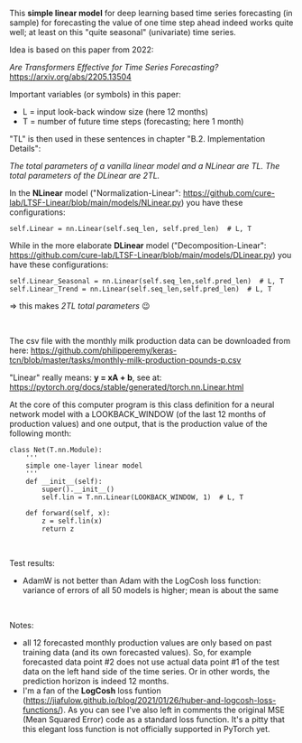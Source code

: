 This **simple linear model** for deep learning based time series forecasting (in sample) for forecasting the value of one time step ahead indeed works quite well; at least on this "quite seasonal" (univariate) time series.

Idea is based on this paper from 2022:

*Are Transformers Effective for Time Series Forecasting?* https://arxiv.org/abs/2205.13504

Important variables (or symbols) in this paper:
* L = input look-back window size (here 12 months)
* T = number of future time steps (forecasting; here 1 month)

"TL" is then used in these sentences in chapter "B.2. Implementation Details":

*The total parameters of a vanilla linear model and a NLinear are TL. The total parameters of the DLinear are 2TL.*

In the **NLinear** model ("Normalization-Linear": https://github.com/cure-lab/LTSF-Linear/blob/main/models/NLinear.py) you have these configurations:
```
self.Linear = nn.Linear(self.seq_len, self.pred_len)  # L, T
```

While in the more elaborate **DLinear** model ("Decomposition-Linear": https://github.com/cure-lab/LTSF-Linear/blob/main/models/DLinear.py) you have these configurations:
```
self.Linear_Seasonal = nn.Linear(self.seq_len,self.pred_len)  # L, T
self.Linear_Trend = nn.Linear(self.seq_len,self.pred_len)  # L, T
```
=> this makes *2TL total parameters* :wink:

<br/>

The csv file with the monthly milk production data can be downloaded from here: https://github.com/philipperemy/keras-tcn/blob/master/tasks/monthly-milk-production-pounds-p.csv

"Linear" really means: **y = xA + b**, see at: https://pytorch.org/docs/stable/generated/torch.nn.Linear.html

At the core of this computer program is this class definition for a neural network model with a LOOKBACK_WINDOW (of the last 12 months of production values) and one output, that is the production value of the following month:

```
class Net(T.nn.Module):
    '''
    simple one-layer linear model
    '''
    def __init__(self):
        super().__init__()
        self.lin = T.nn.Linear(LOOKBACK_WINDOW, 1)  # L, T

    def forward(self, x):
        z = self.lin(x)
        return z
```

<br/>

Test results:
* AdamW is not better than Adam with the LogCosh loss function: variance of errors of all 50 models is higher; mean is about the same

<br/>

Notes:
* all 12 forecasted monthly production values are only based on past training data (and its own forecasted values). So, for example forecasted data point #2 does not use actual data point #1 of the test data on the left hand side of the time series. Or in other words, the prediction horizon is indeed 12 months.
* I'm a fan of the **LogCosh** loss funtion (https://jiafulow.github.io/blog/2021/01/26/huber-and-logcosh-loss-functions/). As you can see I've also left in comments the original MSE (Mean Squared Error) code as a standard loss function. It's a pitty that this elegant loss function is not officially supported in PyTorch yet.
